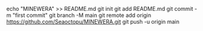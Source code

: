 echo "MINEWERA" >> README.md
git init
git add README.md
git commit -m "first commit"
git branch -M main
git remote add origin https://github.com/Seaoctopu/MINEWERA.git
git push -u origin main
